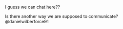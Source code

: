I guess we can chat here??

Is there another way we are supposed to communicate?
@danielwilberforce91
